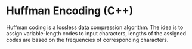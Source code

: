 # Huffman Encoding (C++)

Huffman coding is a lossless data compression algorithm. The idea is to assign variable-length codes to input characters, lengths of the assigned codes are based on the frequencies of corresponding characters.
